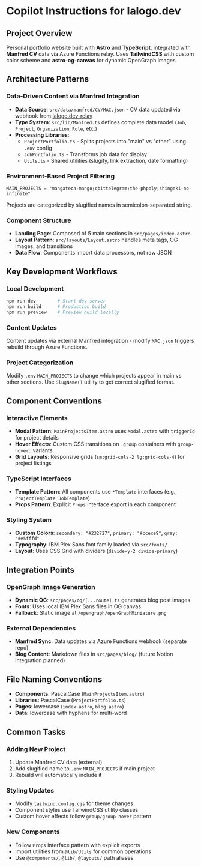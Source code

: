 # Copilot Instructions for lalogo.dev

## Project Overview
Personal portfolio website built with **Astro** and **TypeScript**, integrated with **Manfred CV** data via Azure Functions relay. Uses **TailwindCSS** with custom color scheme and **astro-og-canvas** for dynamic OpenGraph images.

## Architecture Patterns

### Data-Driven Content via Manfred Integration
- **Data Source**: `src/data/manfred/CV/MAC.json` - CV data updated via webhook from [lalogo.dev-relay](https://github.com/la-lo-go/lalogo.dev-relay)
- **Type System**: `src/lib/Manfred.ts` defines complete data model (`Job`, `Project`, `Organization`, `Role`, etc.)
- **Processing Libraries**: 
  - `ProjectPortfolio.ts` - Splits projects into "main" vs "other" using `.env` config
  - `JobPortfolio.ts` - Transforms job data for display
  - `Utils.ts` - Shared utilities (slugify, link extraction, date formatting)

### Environment-Based Project Filtering
```env
MAIN_PROJECTS = "mangateca-mango;qbittelegram;the-phpoly;shingeki-no-infinite"
```
Projects are categorized by slugified names in semicolon-separated string.

### Component Structure
- **Landing Page**: Composed of 5 main sections in `src/pages/index.astro`
- **Layout Pattern**: `src/layouts/Layout.astro` handles meta tags, OG images, and transitions
- **Data Flow**: Components import data processors, not raw JSON

## Key Development Workflows

### Local Development
```bash
npm run dev        # Start dev server
npm run build      # Production build
npm run preview    # Preview build locally
```

### Content Updates
Content updates via external Manfred integration - modify `MAC.json` triggers rebuild through Azure Functions.

### Project Categorization
Modify `.env` `MAIN_PROJECTS` to change which projects appear in main vs other sections. Use `SlugName()` utility to get correct slugified format.

## Component Conventions

### Interactive Elements
- **Modal Pattern**: `MainProjectsItem.astro` uses `Modal.astro` with `triggerId` for project details
- **Hover Effects**: Custom CSS transitions on `.group` containers with `group-hover:` variants
- **Grid Layouts**: Responsive grids (`sm:grid-cols-2 lg:grid-cols-4`) for project listings

### TypeScript Interfaces
- **Template Pattern**: All components use `*Template` interfaces (e.g., `ProjectTemplate`, `JobTemplate`)
- **Props Pattern**: Explicit `Props` interface export in each component

### Styling System
- **Custom Colors**: `secondary: "#232727"`, `primary: "#ccece9"`, `gray: "#e5fffd"`
- **Typography**: IBM Plex Sans font family loaded via `src/fonts/`
- **Layout**: Uses CSS Grid with dividers (`divide-y-2 divide-primary`)

## Integration Points

### OpenGraph Image Generation
- **Dynamic OG**: `src/pages/og/[...route].ts` generates blog post images
- **Fonts**: Uses local IBM Plex Sans files in OG canvas
- **Fallback**: Static image at `/opengraph/openGraphMiniature.png`

### External Dependencies
- **Manfred Sync**: Data updates via Azure Functions webhook (separate repo)
- **Blog Content**: Markdown files in `src/pages/blog/` (future Notion integration planned)

## File Naming Conventions
- **Components**: PascalCase (`MainProjectsItem.astro`)
- **Libraries**: PascalCase (`ProjectPortfolio.ts`)
- **Pages**: lowercase (`index.astro`, `blog.astro`)
- **Data**: lowercase with hyphens for multi-word

## Common Tasks

### Adding New Project
1. Update Manfred CV data (external)
2. Add slugified name to `.env` `MAIN_PROJECTS` if main project
3. Rebuild will automatically include it

### Styling Updates
- Modify `tailwind.config.cjs` for theme changes
- Component styles use TailwindCSS utility classes
- Custom hover effects follow `group/group-hover` pattern

### New Components
- Follow `Props` interface pattern with explicit exports
- Import utilities from `@lib/Utils` for common operations
- Use `@components/`, `@lib/`, `@layouts/` path aliases
